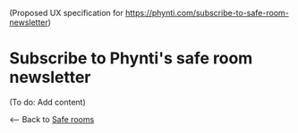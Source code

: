 (Proposed UX specification for https://phynti.com/subscribe-to-safe-room-newsletter)

# Subscribe to Phynti's safe room newsletter

(To do: Add content)

<-- Back to [Safe rooms][]

[Safe rooms]: safe-rooms
